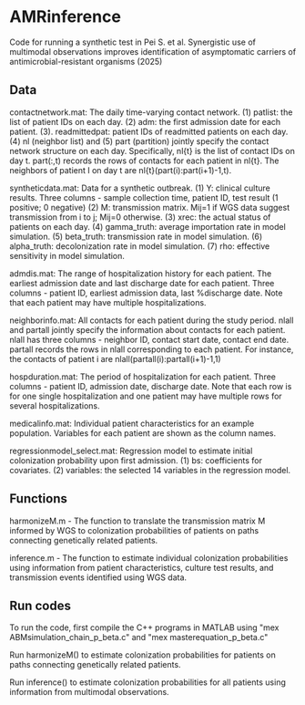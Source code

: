 # AMRinference

Code for running a synthetic test in Pei S. et al. Synergistic use of multimodal observations improves identification of asymptomatic carriers of antimicrobial-resistant organisms (2025)

## Data

contactnetwork.mat: The daily time-varying contact network. (1) patlist: the list of patient IDs on each day. (2) adm: the first admission date for each patient. (3). readmittedpat: patient IDs of readmitted patients on each day. (4) nl (neighbor list) and (5) part (partition) jointly specify the contact network structure on each day. Specifically, nl{t} is the list of contact IDs on day t. part(:,t) records the rows of contacts for each patient in nl{t}. The neighbors of patient I on day t are nl{t}(part(i):part(i+1)-1,t).

syntheticdata.mat: Data for a synthetic outbreak. (1) Y: clinical culture results. Three columns - sample collection time, patient ID, test result (1 positive; 0 negative)
(2) M: transmission matrix. Mij=1 if WGS data suggest transmission from i to j; Mij=0 otherwise. (3) xrec: the actual status of patients on each day. (4) gamma_truth: average importation rate in model simulation. (5) beta_truth: transmission rate in model simulation. (6) alpha_truth: decolonization rate in model simulation. (7) rho: effective sensitivity in model simulation.

admdis.mat: The range of hospitalization history for each patient. The earliest admission date and last discharge date for each patient. Three columns - patient ID, earliest admission data, last
%discharge date. Note that each patient may have multiple hospitalizations.

neighborinfo.mat: All contacts for each patient during the study period. nlall and partall jointly specify the information about contacts for each patient. nlall has three columns - neighbor ID, contact start date, contact end date. partall records the rows in nlall corresponding to each patient. For instance, the contacts of patient i are nlall(partall(i):partall(i+1)-1,1)

hospduration.mat: The period of hospitalization for each patient. Three columns - patient ID, admission date, discharge date. Note that each row is for one single hospitalization and one patient may have multiple rows for several hospitalizations.

medicalinfo.mat: Individual patient characteristics for an example population. Variables for each patient are shown as the column names.

regressionmodel_select.mat: Regression model to estimate initial colonization probability upon first admission. (1) bs: coefficients for covariates. (2) variables: the selected 14 variables in the regression model.

## Functions

harmonizeM.m - The function to translate the transmission matrix M informed by WGS to colonization probabilities of patients on paths connecting genetically related patients.

inference.m - The function to estimate individual colonization probabilities using information from patient characteristics, culture test results, and transmission events identified using WGS data.

## Run codes

To run the code, first compile the C++ programs in MATLAB using "mex ABMsimulation_chain_p_beta.c" and "mex masterequation_p_beta.c"

Run harmonizeM() to estimate colonization probabilities for patients on paths connecting genetically related patients.

Run inference() to estimate colonization probabilities for all patients using information from multimodal observations.
